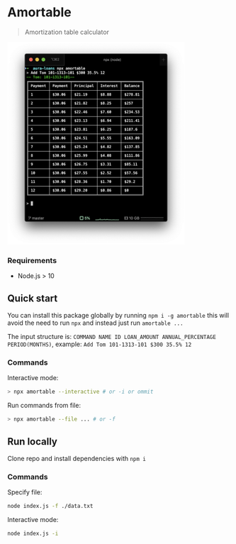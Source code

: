 # Amortable

> Amortization table calculator

<img alt="Amortable" src="https://github.com/cesargdm/amortable/raw/master/.github/images/amortable.png" width="400">

### Requirements

- Node.js > 10

## Quick start

You can install this package globally by running `npm i -g amortable` this will avoid the need to run `npx` and instead just run `amortable ...`

The input structure is: `COMMAND NAME ID LOAN_AMOUNT ANNUAL_PERCENTAGE PERIOD(MONTHS)`, example: `Add Tom 101-1313-101 $300 35.5% 12`

### Commands

Interactive mode:

```bash
> npx amortable --interactive # or -i or ommit
```

Run commands from file:

```bash
> npx amortable --file ... # or -f
```

## Run locally

Clone repo and install dependencies with `npm i`

### Commands

Specify file:

```bash
node index.js -f ./data.txt
```

Interactive mode:

```bash
node index.js -i
```
